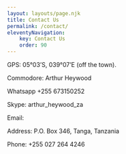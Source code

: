```yaml
---
layout: layouts/page.njk
title: Contact Us
permalink: /contact/
eleventyNavigation:
    key: Contact Us
    order: 90
---
```


GPS:  05°03’S, 039°07’E (off the town).

Commodore:  Arthur Heywood

Whatsapp  +255 673150252

Skype: arthur_heywood_za

Email:  

Address: P.O. Box 346, Tanga, Tanzania

Phone:  +255 027 264 4246
